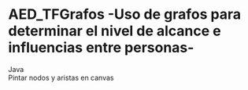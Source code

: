 # AED_TFGrafos -Uso de grafos para determinar el nivel de alcance e influencias entre personas-
Java<br>
Pintar nodos y aristas en canvas<br>
